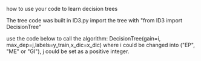 how to use your code to learn decision trees

The tree code was built in ID3.py
import the tree with "from ID3 import DecisionTree"

use the code below to call the algorithm:
DecisionTree(gain=i, max_dep=j,labels=y_train,x_dic=x_dic) where i could be changed into ("EP", "ME" or "GI"), j could be set as a positive integer.
